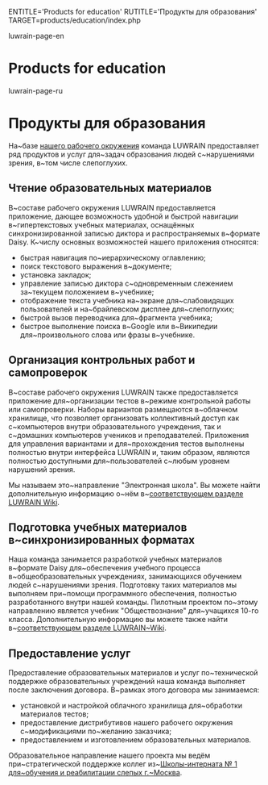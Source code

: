
ENTITLE='Products for education'
RUTITLE='Продукты для образования'
TARGET=products/education/index.php

luwrain-page-en

# Products for education 

luwrain-page-ru

# Продукты для образования

На~базе [нашего рабочего окружения](local:/download/) команда LUWRAIN предоставляет ряд продуктов и услуг для~задач образования людей с~нарушениями зрения, в~том числе слепоглухих.

## Чтение образовательных материалов

В~составе рабочего окружения LUWRAIN  предоставляется приложение, 
дающее возможность удобной и быстрой навигации в~гипертекстовых учебных материалах, 
оснащённых синхронизированной записью диктора и распространяемых в~формате Daisy.
К~числу основных возможностей нашего приложения относятся:

* быстрая навигация по~иерархическому оглавлению;
* поиск текстового выражения в~документе;
* установка закладок;
* управление записью диктора с~одновременным слежением за~текущем положением в~учебнике;
* отображение текста учебника на~экране для~слабовидящих пользователей и на~брайлевском дисплее для~слепоглухих;
* быстрой вызов переводчика для~фрагмента учебника;
* быстрое выполнение  поиска в~Google или в~Википедии для~произвольного слова или фразы в~учебнике.

## Организация контрольных работ и самопроверок

В~составе рабочего окружения LUWRAIN  также предоставляется  приложение для~организации тестов в~режиме контрольной работы или самопроверки.
Наборы вариантов размещаются в~облачном хранилище, 
что позволяет организовать коллективный доступ как с~компьютеров внутри образовательного учреждения,
так и с~домашних компьютеров учеников и преподавателей.
Приложения для управления вариантами и для~прохождения тестов выполнены полностью внутри интерфейса LUWRAIN и, таким образом,
являются полностью доступными для~пользователей с~любым уровнем нарушений зрения.

Мы называем это~направление "Электронная школа".
Вы можете найти дополнительную информацию о~нём в~[соответствующем разделе LUWRAIN Wiki](http://wiki.luwrain.org/).

## Подготовка учебных материалов в~синхронизированных форматах

Наша команда занимается разработкой учебных материалов в~формате Daisy
для~обеспечения учебного процесса в~общеобразовательных учреждениях, занимающихся обучением людей с~нарушениями зрения.
Подготовку таких материалов мы выполняем при~помощи программного обеспечения, полностью разработанного внутри нашей команды.
Пилотным проектом по~этому направлению является учебник "Обществознание" для~учащихся 10-го класса.
Дополнительную информацию вы можете также найти в~[соответствующем разделе LUWRAIN~Wiki](http://wiki.luwrain.org/).

## Предоставление услуг 

Предоставление образовательных материалов  и услуг по~технической поддержке образовательных учреждений 
наша команда выполняет после заключения договора. 
В~рамках этого договора мы занимаемся:

* установкой и настройкой облачного хранилища для~обработки материалов тестов;
* предоставление дистрибутивов нашего рабочего окружения с~модификациями по~желанию заказчика;
* предоставлением и изготовлением образовательных материалов.

Образовательное направление нашего проекта мы ведём при~стратегической поддержке коллег из~[Школы-интерната № 1 для~обучения и реабилитации слепых г.~Москва](http://schisv1.mskobr.ru/).
